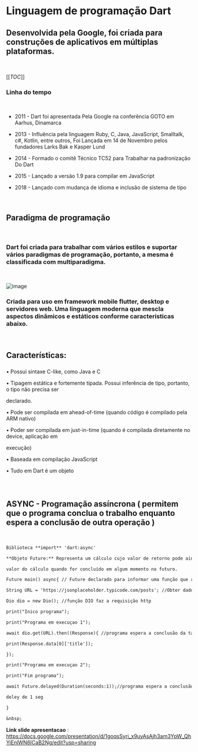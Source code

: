 # Linguagem de programação Dart #

## Desenvolvida pela Google, foi criada para construções de aplicativos em múltiplas plataformas. ##
&nbsp;

[[_TOC_]]

### Linha do tempo ###

&nbsp;

* 2011 - Dart foi apresentada
Pela Google na conferência 
GOTO em Aarhus, Dinamarca 

* 2013 - Influência pela linguagem Ruby, C, Java,
JavaScript, Smalltalk, c#, Kotlin, entre outros, 
Foi Lançada em 14 de Novembro pelos 
fundadores Larks Bak e Kasper Lund

* 2014 - Formado o comitê
Técnico TC52 para 
Trabalhar na padronização Do Dart

* 2015 -    Lançado a versão 
1.9 para compilar em
JavaScript

* 2018 - Lançado com mudança
de idioma e inclusão
de sistema de tipo

&nbsp;
## Paradigma de programação ##

&nbsp;

### Dart foi criada para trabalhar com vários estilos e suportar vários paradigmas de programação, portanto, a mesma é classificada com multiparadigma. ####

&nbsp;

![image](https://user-images.githubusercontent.com/47545253/99891801-aefec180-2c4c-11eb-9513-26cd9003ae9d.png)
&nbsp;



### Criada para uso em framework mobile flutter, desktop e servidores web. Uma linguagem moderna que mescla aspectos dinâmicos e estáticos conforme características abaixo. ###

&nbsp;

## Características: ##

###
• Possui sintaxe C-like, como Java e C

• Tipagem estática e fortemente tipada. Possui inferência de tipo, portanto, o tipo não precisa ser

declarado.

• Pode ser compilada em ahead-of-time (quando código é compilado pela ARM nativo)

• Poder ser compilada em just-in-time (quando é compilada diretamente no device, aplicação em

execução)

• Baseada em compilação JavaScript

• Tudo em Dart é um objeto

###

&nbsp;

## ASYNC - Programação assíncrona ( permitem que o programa conclua o trabalho enquanto espera a conclusão de outra operação ) ##

&nbsp;

```diff
Biblioteca **import** 'dart:async'

**Objeto Future:** Representa um cálculo cujo valor de retorno pode ainda não estar disponível. O Future retorna o

valor do cálculo quando for concluído em algum momento no futuro.

Future main() async{ // Future declarado para informar uma função que retorna um valor futuro

String URL = 'https://jsonplaceholder.typicode.com/posts'; //Obter dados da web

Dio dio = new Dio(); //função DIO faz a requisição http

print("Inico programa");

print("Programa em execuçao 1");

await dio.get(URL).then((Response){ //programa espera a conclusão da tarefa em segundo plano

print(Response.data[0]['title']);

});

print("Programa em execuçao 2");

print("Fim programa");

await Future.delayed(Duration(seconds:1));//programa espera a conclusão da tarefa em segundo plano em

deley de 1 seg

}

&nbsp;
```

**Link slide apresentacao** : https://docs.google.com/presentation/d/1goqsSyri_x9uyAsAjh3am3YpW_QhYiEnlWN6ICaB2Ng/edit?usp=sharing
